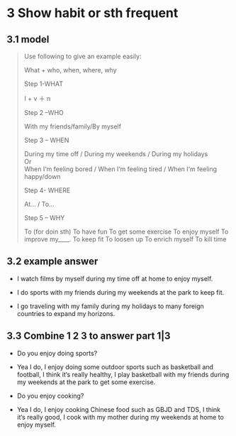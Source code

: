 # 3 Show habit or sth frequent

## 3.1 model

> Use following to give an example easily:
> 
> What + who, when, where, why  
> 
> Step 1-WHAT  
> 
> 
> I  +  v  ＋ n  
> 
> 
> Step 2 –WHO  
> 
> 
> With my friends\/family\/By myself  
> 
> 
> Step 3 – WHEN  
> 
> 
> During my time off \/ During my weekends \/ During my holidays  
> Or  
> When I‘m feeling bored \/ When I‘m feeling tired \/ When I‘m feeling happy\/down  
> 
> 
> Step 4- WHERE  
> 
> 
> At… \/ To…  
> 
> 
> Step 5 – WHY  
> 
> 
> To \(for doin sth\)
> To have fun
> To get some exercise
> To enjoy myself
> To improve my\_\_\_\_.
> To keep fit
> To loosen up
> To enrich myself
> To kill time

## 

## 3.2 example answer

* I watch films by myself during my time off at home to enjoy myself.

* I do sports with my friends during my weekends at the park to keep fit.

* I go traveling with my family during my holidays to many foreign countries to expand my horizons.


## 

## 3.3 Combine 1 2 3 to answer part 1\|3

* Do you enjoy doing sports?

* Yea I do, I enjoy doing some outdoor sports such as basketball and football, I think it‘s really healthy, I play basketball with my friends during my weekends at the park to get some exercise.


* Do you enjoy cooking?

* Yea I do, I enjoy cooking Chinese food such as GBJD and TDS, I think it‘s really good, I cook with my mother during my weekends at home to enjoy myself.


